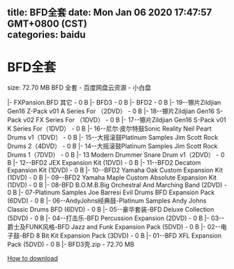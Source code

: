 
title: BFD全套
date: Mon Jan 06 2020 17:47:57 GMT+0800 (CST)    
categories: baidu
---

# BFD全套
size: 72.70 MB
 BFD 全套 - 百度网盘云资源 - 小白盘
 
|- FXPansion.BFD 其它 - 0 B
|- BFD3 - 0 B
|- BFD2 - 0 B
|- 19--镲片Zildjian Gen16 Z-Pack v01 A Series For  （2DVD） - 0 B
|- 18--镲片Zildjian Gen16 S-Pack v02 FX Series For （1DVD） - 0 B
|- 17--镲片Zildjian Gen16 S-Pack v01 K Series For（1DVD） - 0 B
|- 16--尼尔·皮尔特鼓Sonic Reality Neil Peart Drums v1（1DVD） - 0 B
|- 15--大摇滚鼓Platinum Samples Jim Scott Rock Drums 2（4DVD） - 0 B
|- 14--大摇滚鼓Platinum Samples Jim Scott Rock Drums 1（7DVD） - 0 B
|- 13 Modern Drummer Snare Drum v1（2DVD） - 0 B
|- 12--BFD2 JEX Expansion Kit (1DVD) - 0 B
|- 11--BFD2 Decatom Expansion Kit (1DVD) - 0 B
|- 10--BFD2 Yamaha Oak Custom Expansion Kit (1DVD) - 0 B
|- 09--BFD2 Yamaha Maple Custom Absolute Expansion Kit (1DVD) - 0 B
|- 08-BFD B.O.M.B.Big Orchestral And Marching Band (2DVD) - 0 B
|- 07-Platinum Samples Joe Barresi Evil Drums BFD Expansion Pack (6DVD) - 0 B
|- 06--AndyJohns经典鼓-Platinum Samples Andy Johns Classic Drums BFD (6DVD) - 0 B
|- 05--豪华套装-BFD Deluxe Collection (5DVD) - 0 B
|- 04--打击乐-BFD Percussion Expansion (2DVD) - 0 B
|- 03--爵士及FUNK风格-BFD Jazz and Funk Expansion Pack (5DVD) - 0 B
|- 02--电子鼓-BFD 8 Bit Kit Expansion Pack (3DVD) - 0 B
|- 01--BFD XFL Expansion Pack (5DVD) - 0 B
|- BFD3壳.zip - 72.70 MB

[How to download](https://bpcam.bemobtrk.com/go/2ceec3aa-1ca2-46d6-b9ff-aaa5c184517c?jno=3509)